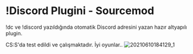 # !Discord Plugini - Sourcemod
!dc ve !discord yazıldığında otomatik Discord adresini yazan hazır altyapılı plugin.


CS:S'da test edildi ve çalışmaktadır. İyi oyunlar..
![20210610184129_1](https://user-images.githubusercontent.com/81658277/121555582-cd2ae400-ca1b-11eb-8610-c6ae91c20bf5.jpg)
